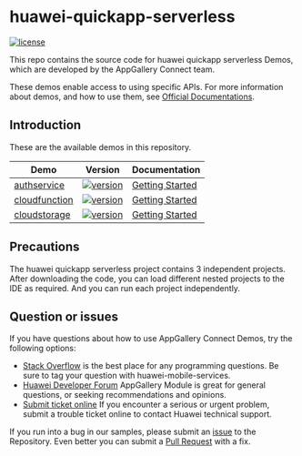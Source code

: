 # huawei-quickapp-serverless
[![license](https://img.shields.io/badge/license-Apache--2.0-green)](./LICENCE)

This repo contains the source code for huawei quickapp serverless Demos, which are developed by the AppGallery Connect team.

These demos enable access to using specific APIs. For more information
about demos, and how to use them, see
[Official Documentations](https://developer.huawei.com/consumer/cn/doc/development/quickApp-Guides/quickapp-serverless-development-0000001126545719).


## Introduction
These are the available demos in this repository.

| Demo | Version | Documentation |
|--------|-----|-----|
| [authservice](./huawei-auth-quickapp) | [![version](https://img.shields.io/badge/Release-1.3.0-yellow)](./huawei-auth-quickapp) | [Getting Started](https://developer.huawei.com/consumer/cn/doc/development/AppGallery-connect-Guides/agc-auth-quickapp-getstarted-0000001063528213) |
| [cloudfunction](./huawei-cloudfunction-quickapp) | [![version](https://img.shields.io/badge/Release-1.2.1-yellow)](./huawei-cloudfunction-quickapp) | [Getting Started](https://developer.huawei.com/consumer/cn/doc/development/AppGallery-connect-Guides/agc-cloudfunction-getstarted-0000001059119572) |
| [cloudstorage](./huawei-cloudstorage-quickapp) | [![version](https://img.shields.io/badge/Release-1.2.0-yellow)](./huawei-cloudstorage-quickapp) | [Getting Started](https://developer.huawei.com/consumer/cn/doc/development/AppGallery-connect-Guides/agc-cloudstorage-getstarted-quickapp-0000001072733544) |

## Precautions
The huawei quickapp serverless project contains 3 independent projects. After downloading the code, you can load different nested projects to the IDE as required. And you can run each project independently.

## Question or issues
If you have questions about how to use AppGallery Connect Demos, try the following options:  
* [Stack Overflow](https://stackoverflow.com/questions/tagged/huawei-mobile-services) is the best place for any programming questions. Be sure to tag your question with huawei-mobile-services.  
* [Huawei Developer Forum](https://forums.developer.huawei.com/forumPortal/en/home?fid=0101188387844930001) AppGallery Module is great for general questions, or seeking recommendations and opinions.
* [Submit ticket online](https://developer.huawei.com/consumer/cn/support/feedback/#/) If you encounter a serious or urgent problem, submit a trouble ticket online to contact Huawei technical support.

If you run into a bug in our samples, please submit an [issue](https://github.com/AppGalleryConnect/huawei-quickapp-serverless/issues) to the Repository. Even better you can submit a [Pull Request](https://github.com/AppGalleryConnect/huawei-quickapp-serverless/pulls) with a fix.
